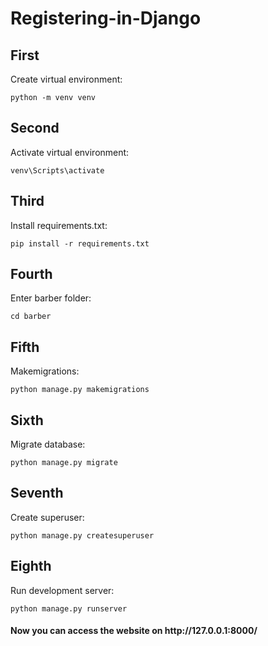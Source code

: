 # Registering-in-Django

<h2>First</h2>

<p>Create virtual environment:</p>
<code>python -m venv venv</code>

<h2>Second</h2>

<p>Activate virtual environment:</p>
<code>venv\Scripts\activate</code>

<h2>Third</h2>

<p>Install requirements.txt:</p>
<code>pip install -r requirements.txt</code>

<h2>Fourth</h2>

<p>Enter barber folder:</p>
<code>cd barber</code>

<h2>Fifth</h2>

<p>Makemigrations:</p>
<code>python manage.py makemigrations</code>

<h2>Sixth</h2>

<p>Migrate database:</p>
<code>python manage.py migrate</code>

<h2>Seventh</h2>

<p>Create superuser:</p>
<code>python manage.py createsuperuser</code>


<h2>Eighth</h2>

<p>Run development server:</p>
<code>python manage.py runserver</code>

<h4>Now you can access the website on http://127.0.0.1:8000/</h4>
